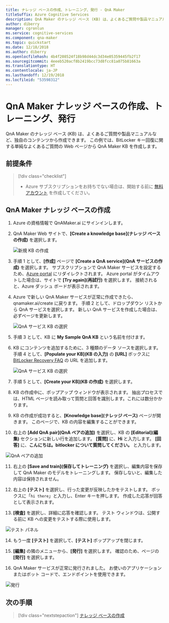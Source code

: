 ```yaml
---
title: ナレッジ ベースの作成、トレーニング、発行 - QnA Maker
titleSuffix: Azure Cognitive Services
description: QnA Maker のナレッジ ベース (KB) は、よくあるご質問や製品マニュアルなど、独自のコンテンツから作成できます。 この例では、BitLocker キー回復に関する単純なよくあるご質問の Web ページから QnA Maker KB を作成します。
author: diberry
manager: cgronlun
ms.service: cognitive-services
ms.component: qna-maker
ms.topic: quickstart
ms.date: 12/18/2018
ms.author: diberry
ms.openlocfilehash: 4b4f208524f18b98d44dc3d34e05359445fb2f17
ms.sourcegitcommit: 4eeeb520acf8b2419bcc73d8fcc81a075b81663a
ms.translationtype: HT
ms.contentlocale: ja-JP
ms.lasthandoff: 12/19/2018
ms.locfileid: "53598312"
---
```

# <a name="create-train-and-publish-your-qna-maker-knowledge-base"></a>QnA Maker ナレッジ ベースの作成、トレーニング、発行

QnA Maker のナレッジ ベース (KB) は、よくあるご質問や製品マニュアルなど、独自のコンテンツから作成できます。 この例では、BitLocker キー回復に関する単純なよくあるご質問の Web ページから QnA Maker KB を作成します。

## <a name="prerequisite"></a>前提条件

> [!div class="checklist"]
> * Azure サブスクリプションをお持ちでない場合は、開始する前に [無料アカウント](https://azure.microsoft.com/free/?WT.mc_id=A261C142F) を作成してください。

## <a name="create-a-qna-maker-knowledge-base"></a>QnA Maker ナレッジ ベースの作成

1. Azure の資格情報で QnAMaker.ai にサインインします。

2. QnA Maker Web サイトで、**[Create a knowledge base]\(ナレッジ ベースの作成)** を選択します。

   ![新規 KB の作成](../media/qna-maker-create-kb.png)

3. 手順 1 として、**[作成]** ページで **[Create a QnA service]\(QnA サービスの作成)** を選択します。 サブスクリプションで QnA Maker サービスを設定するため、[Azure portal](https://ms.portal.azure.com/#create/Microsoft.CognitiveServicesQnAMaker) にリダイレクトされます。 Azure portal がタイムアウトした場合は、サイトで **[Try again]\(再試行)** を選択します。 接続されると、Azure ダッシュ ボードが表示されます。

4. Azure で新しい QnA Maker サービスが正常に作成できたら、qnamaker.ai/create に戻ります。 手順 2 として、ドロップダウン リストから QnA サービスを選択します。 新しい QnA サービスを作成した場合は、必ずページを更新します。

   ![QnA サービス KB の選択](../media/qnamaker-quickstart-kb/qnaservice-selection.png)

5. 手順 3 として、KB に **My Sample QnA KB** という名前を付けます。

6. KB にコンテンツを追加するために、3 種類のデータ ソースを選択します。 手順 4 として、**[Populate your KB]\(KB の入力)** の **[URL]** ボックスに [BitLocker Recovery FAQ](https://docs.microsoft.com/windows/security/information-protection/bitlocker/bitlocker-overview-and-requirements-faq) の URL を追加します。

   ![QnA サービス KB の選択](../media/qnamaker-quickstart-kb/add-datasources.png)

7. 手順 5 として、**[Create your KB]\(KB の作成)** を選択します。

8. KB の作成中に、ポップアップ ウィンドウが表示されます。 抽出プロセスでは、HTML ページを読み取って質問と回答を識別します。これには数分かかります。

9. KB の作成が成功すると、**[Knowledge base]\(ナレッジ ベース)** ページが開きます。 このページで、KB の内容を編集することができます。

10. 右上の **[Add QnA pair]\(QnA ペアの追加)** を選択し、KB の **[Editorial]\(編集)** セクションに新しい行を追加します。 **[質問]** に、**Hi** と入力します。 **[回答]** に、**こんにちは。bitlocker について質問してください。** と入力します。

   ![QnA ペアの追加](../media/qnamaker-quickstart-kb/add-qna-pair.png)

11. 右上の **[Save and train]\(保存してトレーニング\)** を選択し、編集内容を保存して QnA Maker のモデルをトレーニングします。 保存しないと、編集した内容は保持されません。

12. 右上の **[テスト]** を選択し、行った変更が反映したかをテストします。 ボックスに「`hi there`」と入力し、Enter キーを押します。 作成した応答が回答として表示されます。

13. **[検査]** を選択し、詳細に応答を確認します。 テスト ウィンドウは、公開する前に KB への変更をテストする際に使用します。

   ![テスト パネル](../media/qnamaker-quickstart-kb/inspect-panel.png)

14. もう一度 **[テスト]** を選択して、**[テスト]** ポップアップを閉じます。

15. **[編集]** の隣のメニューから、**[発行]** を選択します。 確認のため、ページの **[発行]** を選択します。

16. QnA Maker サービスが正常に発行されました。 お使いのアプリケーションまたはボット コードで、エンドポイントを使用できます。

   ![発行](../media/qnamaker-quickstart-kb/publish-sucess.png)

## <a name="next-steps"></a>次の手順

> [!div class="nextstepaction"]
> [ナレッジ ベースの作成](../How-To/create-knowledge-base.md)
